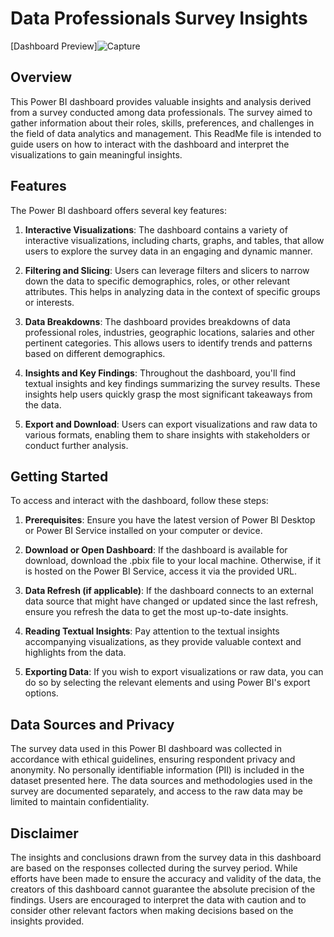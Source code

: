 # Data Professionals Survey Insights
[Dashboard Preview]![Capture](https://github.com/GrimReaper-98/Data-Professionals-Survey-Insights/assets/58510419/0e7fb0af-d82e-4581-b220-9f7b54d28518)


## Overview

This Power BI dashboard provides valuable insights and analysis derived from a survey conducted among data professionals. The survey aimed to gather information about their roles, skills, preferences, and challenges in the field of data analytics and management. This ReadMe file is intended to guide users on how to interact with the dashboard and interpret the visualizations to gain meaningful insights.

## Features

The Power BI dashboard offers several key features:

1. **Interactive Visualizations**: The dashboard contains a variety of interactive visualizations, including charts, graphs, and tables, that allow users to explore the survey data in an engaging and dynamic manner.

2. **Filtering and Slicing**: Users can leverage filters and slicers to narrow down the data to specific demographics, roles, or other relevant attributes. This helps in analyzing data in the context of specific groups or interests.

3. **Data Breakdowns**: The dashboard provides breakdowns of data professional roles, industries, geographic locations, salaries and other pertinent categories. This allows users to identify trends and patterns based on different demographics.

4. **Insights and Key Findings**: Throughout the dashboard, you'll find textual insights and key findings summarizing the survey results. These insights help users quickly grasp the most significant takeaways from the data.

5. **Export and Download**: Users can export visualizations and raw data to various formats, enabling them to share insights with stakeholders or conduct further analysis.

## Getting Started

To access and interact with the dashboard, follow these steps:

1. **Prerequisites**: Ensure you have the latest version of Power BI Desktop or Power BI Service installed on your computer or device.

2. **Download or Open Dashboard**: If the dashboard is available for download, download the .pbix file to your local machine. Otherwise, if it is hosted on the Power BI Service, access it via the provided URL.

3. **Data Refresh (if applicable)**: If the dashboard connects to an external data source that might have changed or updated since the last refresh, ensure you refresh the data to get the most up-to-date insights.

4. **Reading Textual Insights**: Pay attention to the textual insights accompanying visualizations, as they provide valuable context and highlights from the data.

5. **Exporting Data**: If you wish to export visualizations or raw data, you can do so by selecting the relevant elements and using Power BI's export options.

## Data Sources and Privacy

The survey data used in this Power BI dashboard was collected in accordance with ethical guidelines, ensuring respondent privacy and anonymity. No personally identifiable information (PII) is included in the dataset presented here. The data sources and methodologies used in the survey are documented separately, and access to the raw data may be limited to maintain confidentiality.

## Disclaimer

The insights and conclusions drawn from the survey data in this dashboard are based on the responses collected during the survey period. While efforts have been made to ensure the accuracy and validity of the data, the creators of this dashboard cannot guarantee the absolute precision of the findings. Users are encouraged to interpret the data with caution and to consider other relevant factors when making decisions based on the insights provided.
